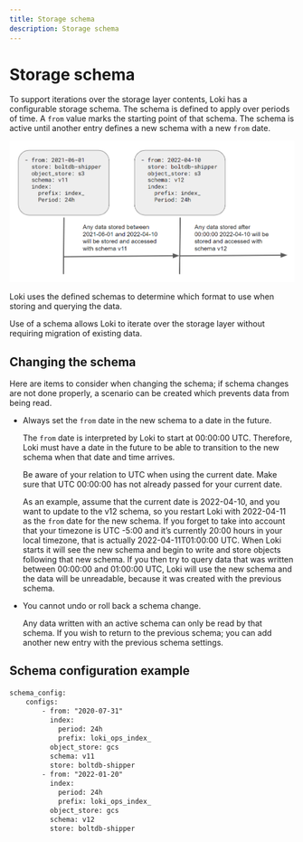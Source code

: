 ```yaml
---
title: Storage schema
description: Storage schema
---
```

# Storage schema

To support iterations over the storage layer contents, Loki has a configurable storage schema. The schema is defined to apply over periods of time. A `from` value marks the starting point of that schema. The schema is active until another entry defines a new schema with a new `from` date.

![schema_example](./schema.png)

Loki uses the defined schemas to determine which format to use when storing and querying the data.

Use of a schema allows Loki to iterate over the storage layer without requiring migration of existing data.

## Changing the schema

Here are items to consider when changing the schema; if schema changes are not done properly, a scenario can be created which prevents data from being read.
- Always set the `from` date in the new schema to a date in the future.

  The `from` date is interpreted by Loki to start at 00:00:00 UTC. Therefore, Loki must have a date in the future to be able to transition to the new schema when that date and time arrives.

  Be aware of your relation to UTC when using the current date. Make sure that UTC 00:00:00 has not already passed for your current date.
  
  As an example, assume that the current date is 2022-04-10, and you want to update to the v12 schema, so you restart Loki with 2022-04-11 as the `from` date for the new schema. If you forget to take into account that your timezone is UTC -5:00 and it’s currently 20:00 hours in your local timezone,  that is actually 2022-04-11T01:00:00 UTC. When Loki starts it will see the new schema and begin to write and store objects following that new schema. If you then try to query data that was written between 00:00:00 and 01:00:00 UTC, Loki will use the new schema and the data will be unreadable, because it was created with the previous schema.

- You cannot undo or roll back a schema change.

  Any data written with an active schema can only be read by that schema. If you wish to return to the previous schema; you can add another new entry with the previous schema settings.

## Schema configuration example

```
schema_config:
    configs:
        - from: "2020-07-31"
          index:
            period: 24h
            prefix: loki_ops_index_
          object_store: gcs
          schema: v11
          store: boltdb-shipper
        - from: "2022-01-20"
          index:
            period: 24h
            prefix: loki_ops_index_
          object_store: gcs
          schema: v12
          store: boltdb-shipper
```
